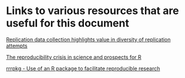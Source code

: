 
<!-- README.md is generated from README.Rmd. Please edit that file -->
Links to various resources that are useful for this document
============================================================

[Replication data collection highlights value in diversity of replication attempts](http://www.nature.com/articles/sdata201728)

[The reproducibility crisis in science and prospects for R](https://www.r-statistics.com/2016/07/the-reproducibility-crisis-in-science-and-prospects-for-r/)

[rrrpkg - Use of an R package to facilitate reproducible research](https://github.com/ropensci/rrrpkg)
